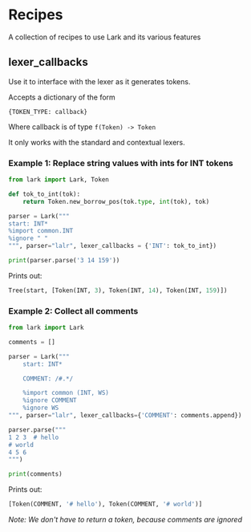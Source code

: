 # Recipes

A collection of recipes to use Lark and its various features



## lexer_callbacks

Use it to interface with the lexer as it generates tokens.

Accepts a dictionary of the form

    {TOKEN_TYPE: callback}

Where callback is of type `f(Token) -> Token`

It only works with the standard and contextual lexers.

### Example 1: Replace string values with ints for INT tokens

```python
from lark import Lark, Token

def tok_to_int(tok):
    return Token.new_borrow_pos(tok.type, int(tok), tok)

parser = Lark("""
start: INT*
%import common.INT
%ignore " "
""", parser="lalr", lexer_callbacks = {'INT': tok_to_int})

print(parser.parse('3 14 159'))
```

Prints out:

```python
Tree(start, [Token(INT, 3), Token(INT, 14), Token(INT, 159)])
```


### Example 2: Collect all comments
```python
from lark import Lark

comments = []

parser = Lark("""
    start: INT*

    COMMENT: /#.*/

    %import common (INT, WS)
    %ignore COMMENT
    %ignore WS
""", parser="lalr", lexer_callbacks={'COMMENT': comments.append})

parser.parse("""
1 2 3  # hello
# world
4 5 6
""")

print(comments)
```

Prints out:

```python
[Token(COMMENT, '# hello'), Token(COMMENT, '# world')]
```

*Note: We don't have to return a token, because comments are ignored*
